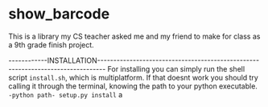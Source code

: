 # show_barcode
This is a library my CS teacher asked me and my friend to make for class as a 
9th grade finish project.


------------INSTALLATION--------------------------------------------------------------------------------
For installing you can simply run the shell script `install.sh`, 
which is multiplatform.
If that doesnt work you should try calling it through the terminal, 
knowing the path to your python executable. 
`-python path- setup.py install`
a
